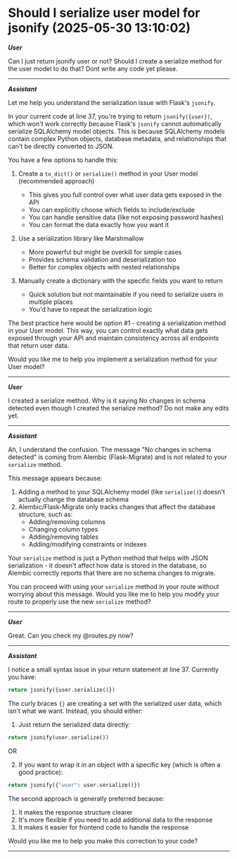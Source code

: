 <!-- Generated by SpecStory -->

# Should I serialize user model for jsonify (2025-05-30 13:10:02)

_**User**_

Can I just return jsonify user or not? Should I create a serialize method for the user model to do that? Dont write any code yet please.

---

_**Assistant**_

Let me help you understand the serialization issue with Flask's `jsonify`.

In your current code at line 37, you're trying to return `jsonify({user})`, which won't work correctly because Flask's `jsonify` cannot automatically serialize SQLAlchemy model objects. This is because SQLAlchemy models contain complex Python objects, database metadata, and relationships that can't be directly converted to JSON.

You have a few options to handle this:

1. Create a `to_dict()` or `serialize()` method in your User model (recommended approach)
   - This gives you full control over what user data gets exposed in the API
   - You can explicitly choose which fields to include/exclude
   - You can handle sensitive data (like not exposing password hashes)
   - You can format the data exactly how you want it

2. Use a serialization library like Marshmallow
   - More powerful but might be overkill for simple cases
   - Provides schema validation and deserialization too
   - Better for complex objects with nested relationships

3. Manually create a dictionary with the specific fields you want to return
   - Quick solution but not maintainable if you need to serialize users in multiple places
   - You'd have to repeat the serialization logic

The best practice here would be option #1 - creating a serialization method in your User model. This way, you can control exactly what data gets exposed through your API and maintain consistency across all endpoints that return user data.

Would you like me to help you implement a serialization method for your User model?

---

_**User**_

I created a serialize method. Why is it saying No changes in schema detected even though I created the serialize method? Do not make any edits yet.

---

_**Assistant**_

Ah, I understand the confusion. The message "No changes in schema detected" is coming from Alembic (Flask-Migrate) and is not related to your `serialize` method. 

This message appears because:
1. Adding a method to your SQLAlchemy model (like `serialize()`) doesn't actually change the database schema
2. Alembic/Flask-Migrate only tracks changes that affect the database structure, such as:
   - Adding/removing columns
   - Changing column types
   - Adding/removing tables
   - Adding/modifying constraints or indexes

Your `serialize` method is just a Python method that helps with JSON serialization - it doesn't affect how data is stored in the database, so Alembic correctly reports that there are no schema changes to migrate.

You can proceed with using your `serialize` method in your route without worrying about this message. Would you like me to help you modify your route to properly use the new `serialize` method?

---

_**User**_

Great. Can you check my @routes.py now?

---

_**Assistant**_

I notice a small syntax issue in your return statement at line 37. Currently you have:

```python
return jsonify({user.serialize()})
```

The curly braces `{}` are creating a set with the serialized user data, which isn't what we want. Instead, you should either:

1. Just return the serialized data directly:
```python
return jsonify(user.serialize())
```

OR

2. If you want to wrap it in an object with a specific key (which is often a good practice):
```python
return jsonify({"user": user.serialize()})
```

The second approach is generally preferred because:
1. It makes the response structure clearer
2. It's more flexible if you need to add additional data to the response
3. It makes it easier for frontend code to handle the response

Would you like me to help you make this correction to your code?

---

